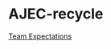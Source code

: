 # AJEC-recycle

[Team Expectations](https://docs.google.com/document/d/1CfwPFpXbkrzVORA8lZNtuHvR9Qy-HTMvPQrbXy6MLtc/edit?usp=sharing)

